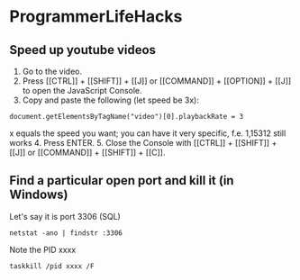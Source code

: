 # ProgrammerLifeHacks

## Speed up youtube videos

1. Go to the video.
2. Press [[CTRL]] + [[SHIFT]] + [[J]] or [[COMMAND]] + [[OPTION]] + [[J]] to open the JavaScript Console.
3. Copy and paste the following (let speed be 3x):
```
document.getElementsByTagName("video")[0].playbackRate = 3
```
x equals the speed you want; you can have it very specific, f.e. 1,15312 still works
4. Press ENTER.
5. Close the Console with [[CTRL]] + [[SHIFT]] + [[J]] or [[COMMAND]] + [[SHIFT]] + [[C]].

## Find a particular open port and kill it (in Windows)

Let's say it is port 3306 (SQL)
```
netstat -ano | findstr :3306
```
Note the PID xxxx
```
taskkill /pid xxxx /F
```

